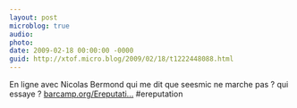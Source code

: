 ```yaml
---
layout: post
microblog: true
audio: 
photo: 
date: 2009-02-18 00:00:00 -0000
guid: http://xtof.micro.blog/2009/02/18/t1222448088.html
---
```

En ligne avec Nicolas Bermond qui me dit que seesmic ne marche pas ? qui essaye ? [barcamp.org/Ereputati...](http://barcamp.org/EreputationCamp) #ereputation

